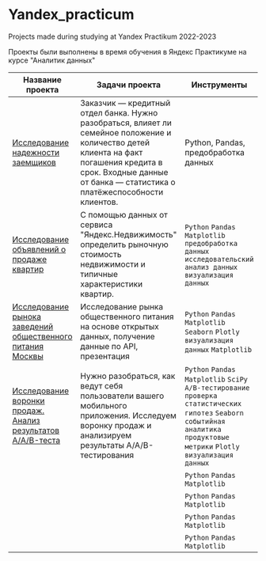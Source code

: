 # Yandex_practicum
Projects made during studying at Yandex Practikum 2022-2023

Проекты были выполнены в время обучения в Яндекс Практикуме на курсе "Аналитик данных"

 Название проекта | Задачи проекта | Инструменты |
| -------------------- | --------------------- |---------------------------|
| [Исследование надежности заемщиков](https://github.com/Alexander-1380/Yandex_practicum/blob/main/Предобработка%20данных%20-%20Исследование_надежности_заемщиков.ipynb "Заголовок ссылки") | Заказчик — кредитный отдел банка. Нужно разобраться, влияет ли семейное положение и количество детей клиента на факт погашения кредита в срок. Входные данные от банка — статистика о платёжеспособности клиентов. | Python, Pandas, предобработка данных |
| [Исследование объявлений о продаже квартир](Исследовательский_анализ_данных_Исследование_объявлений_о_продаже_квартир.ipynb "Заголовок ссылки") | C помощью данных от сервиса "Яндекс.Недвижимость" определить рыночную стоимость недвижимости и типичные характеристики квартир. | `Python` `Pandas` `Matplotlib` `предобработка данных` `исследовательский анализ данных` `визуализация данных` |
| [Исследование рынока заведений общественного питания Москвы](Исследование_рынка_заведений_общественного_питания_Москвы.ipynb) | Исследование рынка общественного питания на основе открытых данных, получение данные по API, презентация | `Python` `Pandas` `Matplotlib` `Seaborn` `Plotly` `визуализация данных` `Matplotlib` |
| [Исследование воронки продаж. Анализ результатов A/A/B-теста](Исследование_воронки_продаж_Анализ_результатов_A_A_B_теста_ipynb".ipynb) | Нужно разобраться, как ведут себя пользователи вашего мобильного приложения. Исследуем воронку продаж и анализируем результаты A/A/B-тестирования | `Python` `Pandas` `Matplotlib` `SciPy` `A/B-тестирование` `проверка статистических гипотез` `Seaborn` `событийная аналитика` `продуктовые метрики` `Plotly` `визуализация данных`  |
| []() |  | `Python` `Pandas` `Matplotlib`  |
| []() |  | `Python` `Pandas` `Matplotlib`  |
| []() |  | `Python` `Pandas` `Matplotlib`  |
| []() |  | `Python` `Pandas` `Matplotlib`  |
